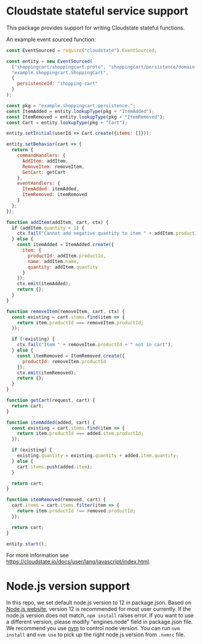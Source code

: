 # Cloudstate stateful service support

This package provides support for writing Cloudstate stateful functions.

An example event sourced function:

```javascript
const EventSourced = require("cloudstate").EventSourced;

const entity = new EventSourced(
  ["shoppingcart/shoppingcart.proto", "shoppingcart/persistence/domain.proto"],
  "example.shoppingcart.ShoppingCart",
  {
    persistenceId: "shopping-cart"
  }
);

const pkg = "example.shoppingcart.persistence.";
const ItemAdded = entity.lookupType(pkg + "ItemAdded");
const ItemRemoved = entity.lookupType(pkg + "ItemRemoved");
const Cart = entity.lookupType(pkg + "Cart");

entity.setInitial(userId => Cart.create({items: []}));

entity.setBehavior(cart => {
  return {
    commandHandlers: {
      AddItem: addItem,
      RemoveItem: removeItem,
      GetCart: getCart
    },
    eventHandlers: {
      ItemAdded: itemAdded,
      ItemRemoved: itemRemoved
    }
  };
});

function addItem(addItem, cart, ctx) {
  if (addItem.quantity < 1) {
    ctx.fail("Cannot add negative quantity to item " + addItem.productId);
  } else {
    const itemAdded = ItemAdded.create({
      item: {
        productId: addItem.productId,
        name: addItem.name,
        quantity: addItem.quantity
      }
    });
    ctx.emit(itemAdded);
    return {};
  }
}

function removeItem(removeItem, cart, ctx) {
  const existing = cart.items.find(item => {
    return item.productId === removeItem.productId;
  });

  if (!existing) {
    ctx.fail("Item " + removeItem.productId + " not in cart");
  } else {
    const itemRemoved = ItemRemoved.create({
      productId: removeItem.productId
    });
    ctx.emit(itemRemoved);
    return {};
  }
}

function getCart(request, cart) {
  return cart;
}

function itemAdded(added, cart) {
  const existing = cart.items.find(item => {
    return item.productId === added.item.productId;
  });

  if (existing) {
    existing.quantity = existing.quantity + added.item.quantity;
  } else {
    cart.items.push(added.item);
  }

  return cart;
}

function itemRemoved(removed, cart) {
  cart.items = cart.items.filter(item => {
    return item.productId !== removed.productId;
  });

  return cart;
}

entity.start();
```


For more information see https://cloudstate.io/docs/user/lang/javascript/index.html.

# Node.js version support
In this repo, we set default node.js version to 12 in package.json. Based on [Node.js website](https://nodejs.org/en/), version 12 is recommended for most user currently. 
If the node.js version does not match, `npm install` raises error. If you want to use a different version, please modify "engines.node" field in package.json file.
We recommend you use [nvm](https://github.com/nvm-sh/nvm) to control node version. You can run `nvm install` and `nvm use` to pick up the right node.js version from `.nvmrc` file.